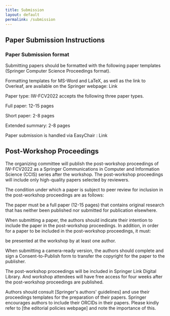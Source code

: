 ```yaml
---
title: Submission
layout: default
permalink: /submission
---
```

## Paper Submission Instructions

### Paper Submission format

Submitting papers should be formatted with the following paper templates (Springer Computer Science Proceedings format).

Formatting templates for MS-Word and LaTeX, as well as the link to Overleaf, are available on the Springer webpage: Link

Paper type: IW-FCV2022 accepts the following three paper types.

Full paper: 12-15 pages

Short paper: 2-8 pages

Extended summary: 2-8 pages

Paper submission is handled via EasyChair : Link

## Post-Workshop Proceedings

The organizing committee will publish the post-workshop proceedings of IW-FCV2022 as a Springer Communications in Computer and Information Science (CCIS) series after the workshop. The post-workshop proceedings will include only high-quality papers selected by reviewers.

The condition under which a paper is subject to peer review for inclusion in the post-workshop proceedings are as follows:

The paper must be a full paper (12-15 pages) that contains original research that has neither been published nor submitted for publication elsewhere.

When submitting a paper, the authors should indicate their intention to include the paper in the post-workshop proceedings.
In addition, in order for a paper to be included in the post-workshop proceedings, it must:

be presented at the workshop by at least one author.

When submitting a camera-ready version, the authors should complete and sign a Consent-to-Publish form to transfer the copyright for the paper to the publisher.

The post-workshop proceedings will be included in Springer Link Digital Library. And workshop attendees will have free access for four weeks after the post-workshop proceedings are published.

Authors should consult [Springer's authors' guidelines] and use their proceedings templates for the preparation of their papers. Springer encourages authors to include their ORCIDs in their papers. Please kindly refer to [the editorial policies webpage] and note the importance of this.
